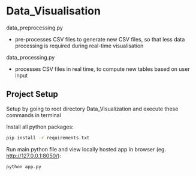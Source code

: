 # Data_Visualisation

data_preprocessing.py
- pre-processes CSV files to generate new CSV files, so that less data processing is required during real-time visualisation

data_processing.py
- processes CSV files in real time, to compute new tables based on user input

## Project Setup
Setup by going to root directory Data_Visualization and execute these commands in terminal

Install all python packages:
```sh
pip install -r requirements.txt
```

Run main python file and view locally hosted app in browser (eg. http://127.0.0.1:8050/):
```sh
python app.py
```